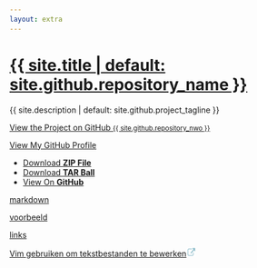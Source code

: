 ```yaml
---
layout: extra
---
```

<h1><a href="{{ "/" | absolute_url }}">{{ site.title | default: site.github.repository_name }}</a></h1>
<p>{{ site.description | default: site.github.project_tagline }}</p>
<p class="view"><a href="{{ site.github.repository_url }}">View the Project on GitHub <small>{{ site.github.repository_nwo }}</small></a></p>
<p class="view"><a href="{{ site.github.owner_url }}">View My GitHub Profile</a></p>
<ul class="downloads">
<li><a href="{{ site.github.zip_url }}">Download <strong>ZIP File</strong></a></li>
<li><a href="{{ site.github.tar_url }}">Download <strong>TAR Ball</strong></a></li>
<li><a href="{{ site.github.repository_url }}">View On <strong>GitHub</strong></a></li>
</ul>
<p><a href="markdown">markdown</a></p>
<p><a href="voorbeeld">voorbeeld</a></p>
<p><a href="links">links</a></p>
<p><a href="https://www.web2.nl/index.php?p=linux&a=vim_gebruiken_om_tekstbestanden_te_bewerken" title="Vim gebruiken om tekstbestanden te bewerken">Vim gebruiken om tekstbestanden te bewerken</a><img src="assets/img/externe-link.png" width=16 height=16 alt="externe link"/></p>
<p>&nbsp;</p>
      
